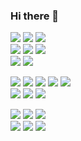 ### Hi there 👋


<!--use mainly
<br>-->
<img src="https://img.shields.io/badge/Flutter-02569B?style=for-the-badge&logo=flutter&logoColor=white"> <img src="https://img.shields.io/badge/Python-3776AB?style=for-the-badge&logo=python&logoColor=white"> <img src="https://img.shields.io/badge/Java-3A75B0?style=for-the-badge&logo=java&logoColor=white">
<br>
<img src="https://img.shields.io/badge/Node.js-339933?style=for-the-badge&logo=nodedotjs&logoColor=white"> <img src="https://img.shields.io/badge/MySQL-4479A1?style=for-the-badge&logo=mysql&logoColor=white"> <img src="https://img.shields.io/badge/PM2-2B037A?style=for-the-badge&logo=pm2&logoColor=white">
<br>
<img src="https://img.shields.io/badge/C-A8B9CC?style=for-the-badge&logo=c&logoColor=white"> <img src="https://img.shields.io/badge/C++-00599C?style=for-the-badge&logo=cplusplus&logoColor=white">

<!--have used
<br>-->
<img src="https://img.shields.io/badge/Amazon EC2-FF9900?style=for-the-badge&logo=amazonec2&logoColor=white"> <img src="https://img.shields.io/badge/SQLite-003B57?style=for-the-badge&logo=sqlite&logoColor=white"> <img src="https://img.shields.io/badge/Kotlin-7F52FF?style=for-the-badge&logo=kotlin&logoColor=white"> <img src="https://img.shields.io/badge/HTML5-E34F26?style=for-the-badge&logo=html5&logoColor=white"> <img src="https://img.shields.io/badge/JavaScript-F7DF1E?style=for-the-badge&logo=javascript&logoColor=white">
<br>
<img src="https://img.shields.io/badge/Eclipse IDE-2C2255?style=for-the-badge&logo=eclipseide&logoColor=white"> <img src="https://img.shields.io/badge/Anaconda-44A833?style=for-the-badge&logo=anaconda&logoColor=white"> <img src="https://img.shields.io/badge/Jupyter-F37626?style=for-the-badge&logo=jupyter&logoColor=white">

<!--use as a hobby
<br>-->
<img src="https://img.shields.io/badge/Adobe Photoshop-31A8FF?style=for-the-badge&logo=adobephotoshop&logoColor=white"> <img src="https://img.shields.io/badge/Adobe Illustratior-FF9A00?style=for-the-badge&logo=adobeillustrator&logoColor=white"> <img src="https://img.shields.io/badge/Adobe InDesign-FF3366?style=for-the-badge&logo=adobeindesign&logoColor=white"> 
<br>
<img src="https://img.shields.io/badge/Adobe After Effects-9999FF?style=for-the-badge&logo=adobeaftereffects&logoColor=white"> <img src="https://img.shields.io/badge/Adobe Premiere Pro-9999FF?style=for-the-badge&logo=adobepremierepro&logoColor=white"> <img src="https://img.shields.io/badge/Adobe XD-FF61F6?style=for-the-badge&logo=adobexd&logoColor=white">


<!--
**7564bean/7564bean** is a ✨ _special_ ✨ repository because its `README.md` (this file) appears on your GitHub profile.

Here are some ideas to get you started:

- 🔭 I’m currently working on ...
- 🌱 I’m currently learning ...
- 👯 I’m looking to collaborate on ...
- 🤔 I’m looking for help with ...
- 💬 Ask me about ...
- 📫 How to reach me: ...
- 😄 Pronouns: ...
- ⚡ Fun fact: ...
-->
